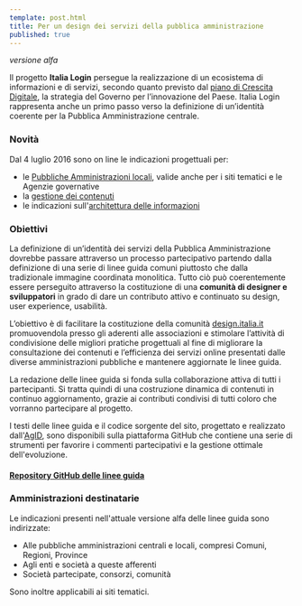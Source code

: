 ```yaml
---
template: post.html
title: Per un design dei servizi della pubblica amministrazione
published: true
---
```

<dfn class="lg-versione-alpha" title="Versione in sviluppo da non considerarsi definitiva">versione alfa</dfn>

Il progetto **Italia Login** persegue la realizzazione di un ecosistema di informazioni e di servizi, secondo quanto previsto dal [piano di Crescita Digitale](http://www.agid.gov.it/agenda-digitale/agenda-digitale-italiana/crescita-digitale-banda-ultralarga), la strategia del Governo per l’innovazione del Paese. Italia Login rappresenta
anche un primo passo verso la definizione di un’identità coerente per la Pubblica Amministrazione centrale.

### Novità

Dal 4 luglio 2016 sono on line le indicazioni progettuali per:

 - le [Pubbliche Amministrazioni locali](/linee-guida/header/), valide anche per i siti tematici e le Agenzie governative
 - la [gestione dei contenuti](/linee-guida/contenuti/)
 - le indicazioni sull'[architettura delle informazioni](/linee-guida/infoarchitettura/)

### Obiettivi
La definizione di un’identità dei servizi della Pubblica Amministrazione dovrebbe passare attraverso un
processo partecipativo partendo dalla definizione di una serie di linee guida comuni piuttosto che dalla tradizionale immagine coordinata monolitica. Tutto ciò può coerentemente essere perseguito attraverso la costituzione di una **comunità di designer e sviluppatori** in grado di dare un contributo attivo e continuato su design, user experience, usabilità.

L’obiettivo è di facilitare la costituzione della comunità
[design.italia.it](http://design.italia.it) promuovendola presso gli aderenti alle associazioni
e stimolare l’attività di condivisione
delle migliori pratiche progettuali al fine di migliorare la consultazione dei contenuti e l’efficienza
dei servizi online presentati dalle diverse amministrazioni pubbliche e mantenere aggiornate le linee guida.

La redazione delle linee guida si fonda sulla collaborazione attiva di tutti i partecipanti. Si tratta quindi di una
costruzione dinamica di contenuti in continuo aggiornamento, grazie ai contributi condivisi di tutti coloro che
vorranno partecipare al progetto.

I testi delle linee guida e il codice sorgente del sito, progettato e realizzato dall'[AgID](http://www.agid.gov.it),
sono disponibili sulla piattaforma GitHub che contiene una
serie di strumenti per favorire i commenti partecipativi e la gestione ottimale dell'evoluzione.

#### [Repository GitHub delle linee guida](https://github.com/italia-it/designer.italia.it)

### Amministrazioni destinatarie

Le indicazioni presenti nell'attuale versione alfa delle linee guida sono indirizzate:

 - Alle pubbliche amministrazioni centrali e locali, compresi Comuni, Regioni, Province
 - Agli enti e società a queste afferenti
 - Società partecipate, consorzi, comunità

Sono inoltre applicabili ai siti tematici.
